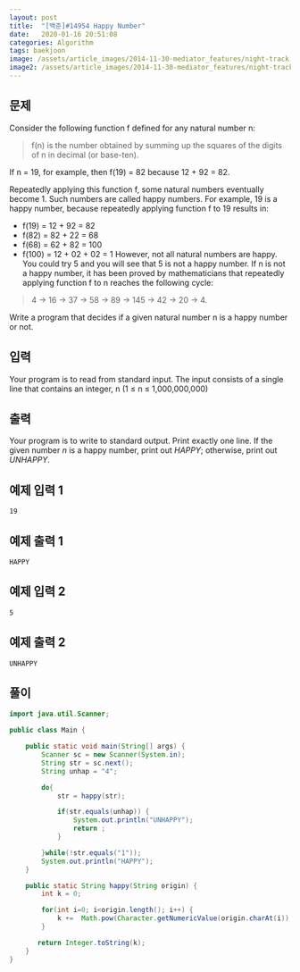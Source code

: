 ```yaml
---
layout: post
title:  "[백준]#14954 Happy Number"
date:   2020-01-16 20:51:08
categories: Algorithm
tags: baekjoon
image: /assets/article_images/2014-11-30-mediator_features/night-track.JPG
image2: /assets/article_images/2014-11-30-mediator_features/night-track-mobile.JPG
---
```


문제
--------------------

Consider the following function f defined for any natural number n:

>f(n) is the number obtained by summing up the squares of the digits of n in decimal (or base-ten).

If n = 19, for example, then f(19) = 82 because 12 + 92 = 82.

Repeatedly applying this function f, some natural numbers eventually become 1. Such numbers are called happy numbers. For example, 19 is a happy number, because repeatedly applying function f to 19 results in:

- f(19) = 12 + 92 = 82
- f(82) = 82 + 22 = 68
- f(68) = 62 + 82 = 100
- f(100) = 12 + 02 + 02 = 1
However, not all natural numbers are happy. You could try 5 and you will see that 5 is not a happy number. If n is not a happy number, it has been proved by mathematicians that repeatedly applying function f to n reaches the following cycle:

>4 → 16 → 37 → 58 → 89 → 145 → 42 → 20 → 4.

Write a program that decides if a given natural number n is a happy number or not.

입력
---------------------------

Your program is to read from standard input. The input consists of a single line that contains an integer, n (1 ≤ n ≤ 1,000,000,000)

출력
----------------

Your program is to write to standard output. Print exactly one line. If the given number *n* is a happy number, print out *HAPPY*; otherwise, print out *UNHAPPY*.

예제 입력 1 
----------------------

```
19
```

예제 출력 1 
------------------------

```
HAPPY
```

예제 입력 2
----------------------

```
5
```

예제 출력 2
----------------------

```
UNHAPPY
```

풀이
--------------------------

```java
import java.util.Scanner;

public class Main {

    public static void main(String[] args) {
        Scanner sc = new Scanner(System.in);
        String str = sc.next();
        String unhap = "4";

        do{
            str = happy(str);

            if(str.equals(unhap)) {
                System.out.println("UNHAPPY");
                return ;
            }

        }while(!str.equals("1"));
        System.out.println("HAPPY");
    }

    public static String happy(String origin) {
        int k = 0;

        for(int i=0; i<origin.length(); i++) {
            k +=  Math.pow(Character.getNumericValue(origin.charAt(i)), 2);
        }

       return Integer.toString(k);
    }
}
```
